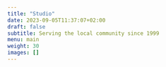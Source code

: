 ```yaml
---
title: "Studio"
date: 2023-09-05T11:37:07+02:00
draft: false
subtitle: Serving the local community since 1999
menu: main
weight: 30
images: []
---
```


